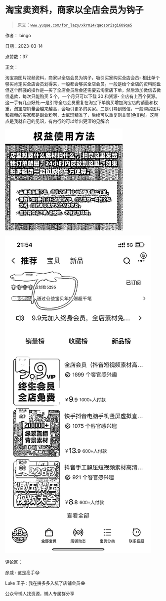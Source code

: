 # 淘宝卖资料，商家以全店会员为钩子

> 原文：[`www.yuque.com/for_lazy/xkrm14/qaosorizgi609qe5`](https://www.yuque.com/for_lazy/xkrm14/qaosorizgi609qe5)

作者： bingo

日期：2023-03-14

点赞数：37

正文：

淘宝卖图片视频资料，商家以全店会员为钩子，吸引买家购买全店会员- 相比单个够买肯定买全店会员划得来，一般都会够买全店会员。一般是给个全店的资料网盘但这个醉骚的操作是—买了全店会员后会还需要去淘宝店下单，然后添加微信去微信退款，每次只能购买 5 个，一个月只可以下载 30 和资源- 全店有上百个资源。这一手有几点好处:一是引导全店会员重复在淘宝下单购买增加淘宝店的销量和权重，淘宝店销量会越来越高，会吸引更多的买家。二是引导到微信，一般购买图片和视频的买家都是副业粉啊，太尼玛精准了，后续可以重复割韭菜[色][色]。这两点是我就自己的见识，有内行的可以给出更深的见解哈

![](img/576ff01ca9b76598ab65126000533bee.png)  

![](img/54d79f2b70861f30bc54279b9bf2619c.png)  

评论区：

彦威 : 这是高手😂

Luke 王子 : 我在拼多多入坑了店铺会员😂

公众号懒人找资源，懒人专属群分享

